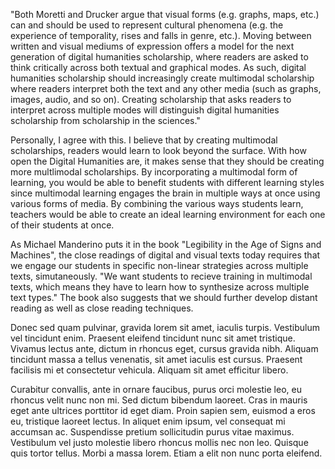 "Both Moretti and Drucker argue that visual forms (e.g. graphs, maps, etc.) can and should be used to represent cultural phenomena (e.g. the experience of temporality, rises and falls in genre, etc.). Moving between written and visual mediums of expression offers a model for the next generation of digital humanities scholarship, where readers are asked to think critically across both textual and graphical modes. As such, digital humanities scholarship should increasingly create multimodal scholarship where readers interpret both the text and any other media (such as graphs, images, audio, and so on). Creating scholarship that asks readers to interpret across multiple modes will distinguish digital humanities scholarship from scholarship in the sciences."

Personally, I agree with this. I believe that by creating multimodal scholarships, readers would learn to look beyond the surface. With how open the Digital Humanities are, it makes sense that they should be creating more multlimodal scholarships. By incorporating a multimodal form of learning, you would be able to benefit students with different learning styles since multimodal learning engages the brain in multiple ways at once using various forms of media. By combining the various ways students learn, teachers would be able to create an ideal learning environment for each one of their students at once.  

As Michael Manderino puts it in the book "Legibility in the Age of Signs and Machines", the close readings of digital and visual texts today requires that we engage our students in specific non-linear strategies across multiple texts, simutaneously. "We want students to recieve training in multimodal texts, which means they have to learn how to synthesize across multiple text types." The book also suggests that we should further develop distant reading as well as close reading techniques.


<!--	Exported from Voyant Tools (voyant-tools.org).
The iframe src attribute below uses a relative protocol to better function with both
http and https sites, but if you're embedding this into a local web page (file protocol)
you should add an explicit protocol (https if you're using voyant-tools.org, otherwise
it depends on this server.
Feel free to change the height and width values or other styling below: -->

<!-- <iframe style='width: 477px; height: 397px;' src='https://voyant-tools.org/tool/Trends/?query=culture&query=cultural&corpus=40da2583daca4c2db1ab49b9ae4d94aa'></iframe> -->


<!-- <iframe style= "width: 100%; height: 1000px;" src="index.html"></iframe> -->

Donec sed quam pulvinar, gravida lorem sit amet, iaculis turpis. Vestibulum vel tincidunt enim. Praesent eleifend tincidunt nunc sit amet tristique. Vivamus lectus ante, dictum in rhoncus eget, cursus gravida nibh. Aliquam tincidunt massa a tellus venenatis, sit amet iaculis est cursus. Praesent facilisis mi et consectetur vehicula. Aliquam sit amet efficitur libero. 

Curabitur convallis, ante in ornare faucibus, purus orci molestie leo, eu rhoncus velit nunc non mi. Sed dictum bibendum laoreet. Cras in mauris eget ante ultrices porttitor id eget diam. Proin sapien sem, euismod a eros eu, tristique laoreet lectus. In aliquet enim ipsum, vel consequat mi accumsan ac. Suspendisse pretium sollicitudin purus vitae maximus. Vestibulum vel justo molestie libero rhoncus mollis nec non leo. Quisque quis tortor tellus. Morbi a massa lorem. Etiam a elit non nunc porta eleifend. 
